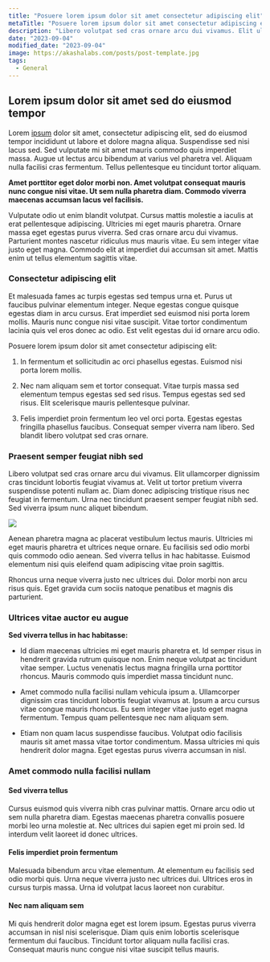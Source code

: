 ```yaml
---
title: "Posuere lorem ipsum dolor sit amet consectetur adipiscing elit"
metaTitle: "Posuere lorem ipsum dolor sit amet consectetur adipiscing elit"
description: "Libero volutpat sed cras ornare arcu dui vivamus. Elit ullamcorper dignissim cras tincidunt lobortis feugiat vivamus at. Velit ut tortor pretium viverra suspendisse potenti nullam ac."
date: "2023-09-04"
modified_date: "2023-09-04"
image: https://akashalabs.com/posts/post-template.jpg
tags:
  - General
---
```


## Lorem ipsum dolor sit amet sed do eiusmod tempor

Lorem [ipsum](https://akashalabs.com) dolor sit amet, consectetur adipiscing elit, sed do eiusmod tempor incididunt ut labore et dolore magna aliqua. Suspendisse sed nisi lacus sed. Sed vulputate mi sit amet mauris commodo quis imperdiet massa. Augue ut lectus arcu bibendum at varius vel pharetra vel. Aliquam nulla facilisi cras fermentum. Tellus pellentesque eu tincidunt tortor aliquam.

<strong>Amet porttitor eget dolor morbi non. Amet volutpat consequat mauris nunc congue nisi vitae. Ut sem nulla pharetra diam. Commodo viverra maecenas accumsan lacus vel facilisis.</strong>

Vulputate odio ut enim blandit volutpat. Cursus mattis molestie a iaculis at erat pellentesque adipiscing. Ultricies mi eget mauris pharetra. Ornare massa eget egestas purus viverra. Sed cras ornare arcu dui vivamus. Parturient montes nascetur ridiculus mus mauris vitae. Eu sem integer vitae justo eget magna. Commodo elit at imperdiet dui accumsan sit amet. Mattis enim ut tellus elementum sagittis vitae.

### Consectetur adipiscing elit

Et malesuada fames ac turpis egestas sed tempus urna et. Purus ut faucibus pulvinar elementum integer. Neque egestas congue quisque egestas diam in arcu cursus. Erat imperdiet sed euismod nisi porta lorem mollis. Mauris nunc congue nisi vitae suscipit. Vitae tortor condimentum lacinia quis vel eros donec ac odio. Est velit egestas dui id ornare arcu odio.

Posuere lorem ipsum dolor sit amet consectetur adipiscing elit:

1. In fermentum et sollicitudin ac orci phasellus egestas. Euismod nisi porta lorem mollis.

2. Nec nam aliquam sem et tortor consequat. Vitae turpis massa sed elementum tempus egestas sed sed risus. Tempus egestas sed sed risus. Elit scelerisque mauris pellentesque pulvinar.

3. Felis imperdiet proin fermentum leo vel orci porta. Egestas egestas fringilla phasellus faucibus. Consequat semper viverra nam libero. Sed blandit libero volutpat sed cras ornare.

### Praesent semper feugiat nibh sed

Libero volutpat sed cras ornare arcu dui vivamus. Elit ullamcorper dignissim cras tincidunt lobortis feugiat vivamus at. Velit ut tortor pretium viverra suspendisse potenti nullam ac. Diam donec adipiscing tristique risus nec feugiat in fermentum. Urna nec tincidunt praesent semper feugiat nibh sed. Sed viverra ipsum nunc aliquet bibendum.

<img className="PostImg" src="https://www.akashalabs.com/bg/waves-hpay.jpg">

Aenean pharetra magna ac placerat vestibulum lectus mauris. Ultricies mi eget mauris pharetra et ultrices neque ornare. Eu facilisis sed odio morbi quis commodo odio aenean. Sed viverra tellus in hac habitasse. Euismod elementum nisi quis eleifend quam adipiscing vitae proin sagittis.

Rhoncus urna neque viverra justo nec ultrices dui. Dolor morbi non arcu risus quis. Eget gravida cum sociis natoque penatibus et magnis dis parturient.

### Ultrices vitae auctor eu augue

<strong>Sed viverra tellus in hac habitasse:</strong>

- Id diam maecenas ultricies mi eget mauris pharetra et. Id semper risus in hendrerit gravida rutrum quisque non. Enim neque volutpat ac tincidunt vitae semper. Luctus venenatis lectus magna fringilla urna porttitor rhoncus. Mauris commodo quis imperdiet massa tincidunt nunc.

- Amet commodo nulla facilisi nullam vehicula ipsum a. Ullamcorper dignissim cras tincidunt lobortis feugiat vivamus at. Ipsum a arcu cursus vitae congue mauris rhoncus. Eu sem integer vitae justo eget magna fermentum. Tempus quam pellentesque nec nam aliquam sem.

- Etiam non quam lacus suspendisse faucibus. Volutpat odio facilisis mauris sit amet massa vitae tortor condimentum. Massa ultricies mi quis hendrerit dolor magna. Eget egestas purus viverra accumsan in nisl.

### Amet commodo nulla facilisi nullam

#### Sed viverra tellus

Cursus euismod quis viverra nibh cras pulvinar mattis. Ornare arcu odio ut sem nulla pharetra diam. Egestas maecenas pharetra convallis posuere morbi leo urna molestie at. Nec ultrices dui sapien eget mi proin sed. Id interdum velit laoreet id donec ultrices.

#### Felis imperdiet proin fermentum

Malesuada bibendum arcu vitae elementum. At elementum eu facilisis sed odio morbi quis. Urna neque viverra justo nec ultrices dui. Ultrices eros in cursus turpis massa. Urna id volutpat lacus laoreet non curabitur.

#### Nec nam aliquam sem

Mi quis hendrerit dolor magna eget est lorem ipsum. Egestas purus viverra accumsan in nisl nisi scelerisque. Diam quis enim lobortis scelerisque fermentum dui faucibus. Tincidunt tortor aliquam nulla facilisi cras. Consequat mauris nunc congue nisi vitae suscipit tellus mauris.
